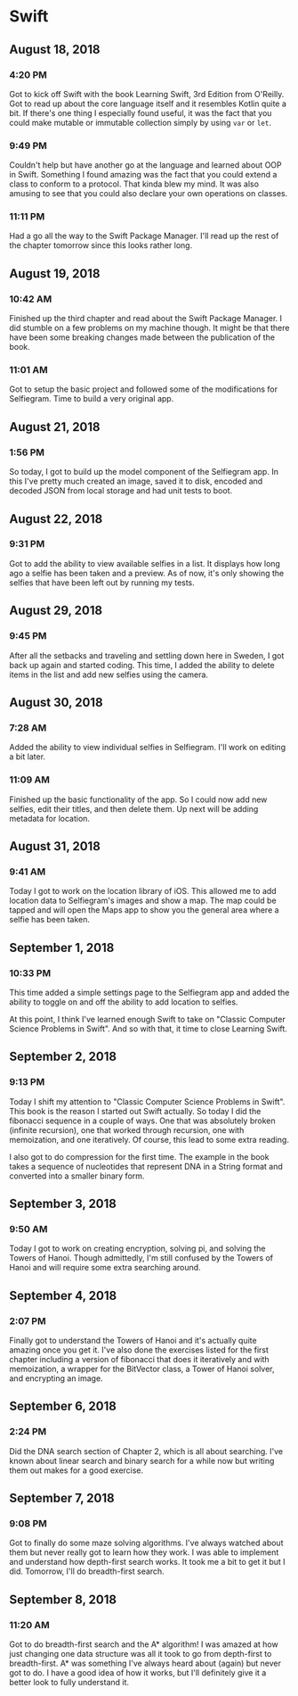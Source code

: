 # Swift

## August 18, 2018

### 4:20 PM

Got to kick off Swift with the book Learning Swift, 3rd Edition from O'Reilly. Got to read up about the core language itself and it resembles Kotlin quite a bit. If there's one thing I especially found useful, it was the fact that you could make mutable or immutable collection simply by using `var` or `let`.

### 9:49 PM

Couldn't help but have another go at the language and learned about OOP in Swift. Something I found amazing was the fact that you could extend a class to conform to a protocol. That kinda blew my mind. It was also amusing to see that you could also declare your own operations on classes.

### 11:11 PM

Had a go all the way to the Swift Package Manager. I'll read up the rest of the chapter tomorrow since this looks rather long.

## August 19, 2018

### 10:42 AM

Finished up the third chapter and read about the Swift Package Manager. I did stumble on a few problems on my machine though. It might be that there have been some breaking changes made between the publication of the book.

### 11:01 AM

Got to setup the basic project and followed some of the modifications for Selfiegram. Time to build a very original app.

## August 21, 2018

### 1:56 PM

So today, I got to build up the model component of the Selfiegram app. In this I've pretty much created an image, saved it to disk, encoded and decoded JSON from local storage and had unit tests to boot.

## August 22, 2018

### 9:31 PM

Got to add the ability to view available selfies in a list. It displays how long ago a selfie has been taken and a preview. As of now, it's only showing the selfies that have been left out by running my tests.

## August 29, 2018

### 9:45 PM

After all the setbacks and traveling and settling down here in Sweden, I got back up again and started coding. This time, I added the ability to delete items in the list and add new selfies using the camera.

## August 30, 2018

### 7:28 AM

Added the ability to view individual selfies in Selfiegram. I'll work on editing a bit later.

### 11:09 AM

Finished up the basic functionality of the app. So I could now add new selfies, edit their titles, and then delete them. Up next will be adding metadata for location.

## August 31, 2018

### 9:41 AM

Today I got to work on the location library of iOS. This allowed me to add location data to Selfiegram's images and show a map. The map could be tapped and will open the Maps app to show you the general area where a selfie has been taken.

## September 1, 2018

### 10:33 PM

This time added a simple settings page to the Selfiegram app and added the ability to toggle on and off the ability to add location to selfies.

At this point, I think I've learned enough Swift to take on "Classic Computer Science Problems in Swift". And so with that, it time to close Learning Swift.

## September 2, 2018

### 9:13 PM

Today I shift my attention to "Classic Computer Science Problems in Swift". This book is the reason I started out Swift actually. So today I did the fibonacci sequence in a couple of ways. One that was absolutely broken (infinite recursion), one that worked through recursion, one with memoization, and one iteratively. Of course, this lead to some extra reading.

I also got to do compression for the first time. The example in the book takes a sequence of nucleotides that represent DNA in a String format and converted into a smaller binary form.

## September 3, 2018

### 9:50 AM

Today I got to work on creating encryption, solving pi, and solving the Towers of Hanoi. Though admittedly, I'm still confused by the Towers of Hanoi and will require some extra searching around.

## September 4, 2018

### 2:07 PM

Finally got to understand the Towers of Hanoi and it's actually quite amazing once you get it. I've also done the exercises listed for the first chapter including a version of fibonacci that does it iteratively and with memoization, a wrapper for the BitVector class, a Tower of Hanoi solver, and encrypting an image.

## September 6, 2018

### 2:24 PM

Did the DNA search section of Chapter 2, which is all about searching. I've known about linear search and binary search for a while now but writing them out makes for a good exercise.

## September 7, 2018

### 9:08 PM

Got to finally do some maze solving algorithms. I've always watched about them but never really got to learn how they work. I was able to implement and understand how depth-first search works. It took me a bit to get it but I did. Tomorrow, I'll do breadth-first search.

## September 8, 2018

### 11:20 AM

Got to do breadth-first search and the A* algorithm! I was amazed at how just changing one data structure was all it took to go from depth-first to breadth-first. A* was something I've always heard about (again) but never got to do. I have a good idea of how it works, but I'll definitely give it a better look to fully understand it.
